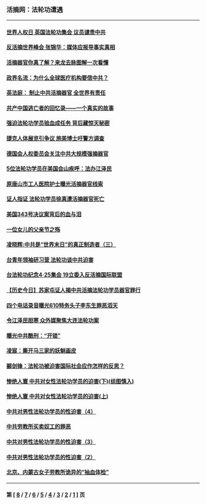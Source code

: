 ### 活摘网：法轮功遭遇
---
#### [世界人权日 英国法轮功集会 议员谴责中共](../../pages/nf5881/n13431763.md?05100430) 
#### [反活摘世界峰会 张锦华：媒体应报导事实真相](../../pages/nf5881/n13278502.md?05100430) 
#### [活摘器官你真了解？来龙去脉图解一次看懂](../../pages/nf5881/n13013820.md?05100430) 
#### [政界名流：为什么全球医疗机构要信中共？](../../pages/nf5881/n11945479.md?05100430) 
#### [英法庭： 制止中共活摘器官 全世界有责任](../../pages/nf5881/n11330691.md?05100430) 
#### [共产中国逃亡者的回忆录——一个真实的故事](../../pages/nf5881/n10918649.md?05100430) 
#### [强迫法轮功学员验血成任务 背后藏惊天秘密](../../pages/nf5881/n4252384.md?05100430) 
#### [捷克人体展览引争议 旅美博士吁警方调查](../../pages/nf5881/n9429187.md?05100430) 
#### [德国会人权委员会关注中共大规模强摘器官](../../pages/nf5881/n8418950.md?05100430) 
#### [5位法轮功学员在美国会山疾呼：法办江泽民](../../pages/nf5881/n8101519.md?05100430) 
#### [原唐山市工人医院护士曝光活摘器官线索](../../pages/nf5881/n8076384.md?05100430) 
#### [证人指证 法轮功学员徐真遭活摘器官死亡](../../pages/nf5881/n8042467.md?05100430) 
#### [美国343号决议案背后的血与泪](../../pages/nf5881/n8020684.md?05100430) 
#### [一位女儿的父亲节之殇](../../pages/nf5881/n8014122.md?05100430) 
#### [凌晓辉:中共是“世界末日”的真正制造者（三）](../../pages/nf5881/n4210333.md?05100430) 
#### [台青年领袖研习营 法轮功谈中共迫害](../../pages/nf5881/n4141857.md?05100430) 
#### [台法轮功纪念4‧25集会 19立委入反活摘国际联盟](../../pages/nf5881/n4141821.md?05100430) 
#### [【历史今日】苏家屯证人揭中共活摘法轮功学员器官罪行](../../pages/nf5881/n4135912.md?05100430) 
#### [四个电话录音曝光610特务头子李东生罪恶滔天](../../pages/nf5881/n4040060.md?05100430) 
#### [令江泽民胆寒 众外媒聚焦大连法轮功案](../../pages/nf5881/n3932671.md?05100430) 
#### [曝光中共酷刑：“开锁”](../../pages/nf5881/n3889373.md?05100430) 
#### [凌宸：撕开马三家的妖魅画皮](../../pages/nf5881/n3849369.md?05100430) 
#### [郦剑锋：法轮功被迫害国际社会应作怎样的反思？](../../pages/nf5881/n3824560.md?05100430) 
#### [惨绝人寰 中共对女性法轮功学员的迫害(下)(组图慎入)](../../pages/nf5881/n3816285.md?05100430) 
#### [惨绝人寰 中共对女性法轮功学员的迫害(上)](../../pages/nf5881/n3815374.md?05100430) 
#### [中共对男性法轮功学员的性迫害（4）](../../pages/nf5881/n3769144.md?05100430) 
#### [中共劳教所买卖奴工的罪恶](../../pages/nf5881/n3769378.md?05100430) 
#### [中共对男性法轮功学员的性迫害（3）](../../pages/nf5881/n3768231.md?05100430) 
#### [中共对男性法轮功学员的性迫害（2）](../../pages/nf5881/n3767211.md?05100430) 
#### [北京、内蒙古女子劳教所诡异的“抽血体检”](../../pages/nf5881/n3753158.md?05100430) 

---
#### 第 [ [8](./8.md?05100430) / [7](./7.md?05100430) / [6](./6.md?05100430) / [5](./5.md?05100430) / [4](./4.md?05100430) / [3](./3.md?05100430) / [2](./2.md?05100430) / [1](./1.md?05100430) ] 页
